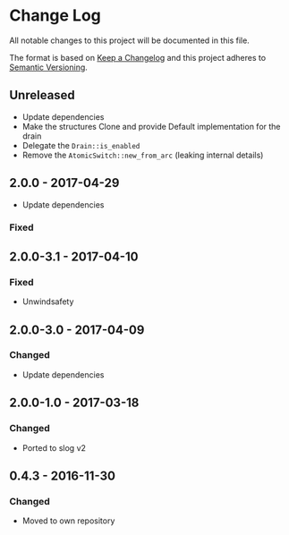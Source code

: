 # Change Log
All notable changes to this project will be documented in this file.

The format is based on [Keep a Changelog](http://keepachangelog.com/)
and this project adheres to [Semantic Versioning](http://semver.org/).

## Unreleased

* Update dependencies
* Make the structures Clone and provide Default implementation for the drain
* Delegate the `Drain::is_enabled`
* Remove the `AtomicSwitch::new_from_arc` (leaking internal details)

## 2.0.0 - 2017-04-29

* Update dependencies

### Fixed
## 2.0.0-3.1 - 2017-04-10
### Fixed

* Unwindsafety

## 2.0.0-3.0 - 2017-04-09
### Changed

* Update dependencies

## 2.0.0-1.0 - 2017-03-18
### Changed

* Ported to slog v2

## 0.4.3 - 2016-11-30
### Changed

* Moved to own repository
